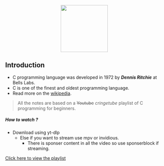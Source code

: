 <p align="center">
<a href="https://en.wikipedia.org/wiki/C_(programming_language)">
<img src="https://upload.wikimedia.org/wikipedia/commons/3/35/The_C_Programming_Language_logo.svg" width ="150">
</a>
</p>

## Introduction 
- C programming language was developed in 1972 by **_Dennis Ritchie_** at Bells Labs.
-  C is one of the finest and oldest programming language.
- Read more on the [wikipedia](https://en.wikipedia.org/wiki/C_(programming_language)).


> All the notes are based on a ~~Youtube~~ _cringetube_ playlist of C programming for beginners.

##### How to watch ? 
- Download using yt-dlp
	- Else if you want to stream use mpv or invidious.
		- There is sponser content in all the video so use sponserblock if streaming.
		
[Click here to view the playlist](https://redirect.invidious.io/playlist?list=PLdo5W4Nhv31a8UcMN9-35ghv8qyFWD9_S)
